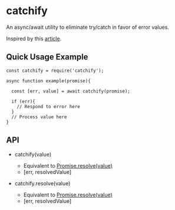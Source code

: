 # catchify
An async/await utility to eliminate try/catch in favor of error values.

Inspired by this [article][0].

## Quick Usage Example

```
const catchify = require('catchify');

async function example(promise){

  const [err, value] = await catchify(promise);
  
  if (err){
    // Respond to error here
  }
  // Process value here
}

```

## API

- catchify(value)
  - Equivalent to [Promise.resolve(value)][1]
  - \[err, resolvedValue]
  
- catchify.resolve(value)
  - Equivalent to [Promise.resolve(value)][1]
  - \[err, resolvedValue]


[0]: http://blog.grossman.io/how-to-write-async-await-without-try-catch-blocks-in-javascript/
[1]: https://developer.mozilla.org/en-US/docs/Web/JavaScript/Reference/Global_Objects/Promise/resolve